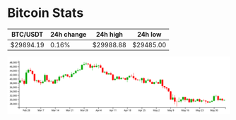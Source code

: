 # Bitcoin Stats

BTC/USDT|24h change|24h high|24h low|
|---|---|---|---|
|$29894.19|0.16%|$29988.88|$29485.00|

<img src="./chart.svg">
